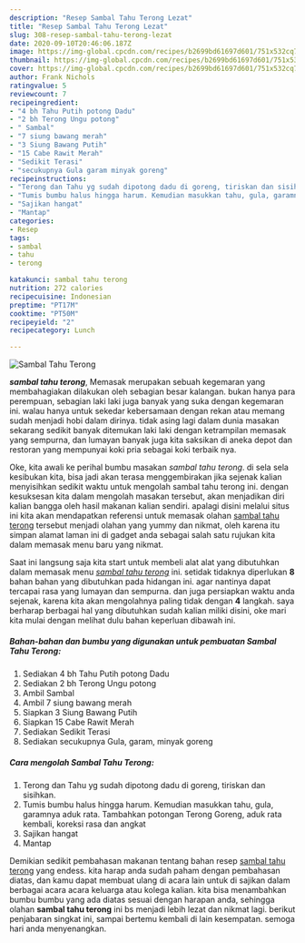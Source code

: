 ```yaml
---
description: "Resep Sambal Tahu Terong Lezat"
title: "Resep Sambal Tahu Terong Lezat"
slug: 308-resep-sambal-tahu-terong-lezat
date: 2020-09-10T20:46:06.187Z
image: https://img-global.cpcdn.com/recipes/b2699bd61697d601/751x532cq70/sambal-tahu-terong-foto-resep-utama.jpg
thumbnail: https://img-global.cpcdn.com/recipes/b2699bd61697d601/751x532cq70/sambal-tahu-terong-foto-resep-utama.jpg
cover: https://img-global.cpcdn.com/recipes/b2699bd61697d601/751x532cq70/sambal-tahu-terong-foto-resep-utama.jpg
author: Frank Nichols
ratingvalue: 5
reviewcount: 7
recipeingredient:
- "4 bh Tahu Putih potong Dadu"
- "2 bh Terong Ungu potong"
- " Sambal"
- "7 siung bawang merah"
- "3 Siung Bawang Putih"
- "15 Cabe Rawit Merah"
- "Sedikit Terasi"
- "secukupnya Gula garam minyak goreng"
recipeinstructions:
- "Terong dan Tahu yg sudah dipotong dadu di goreng, tiriskan dan sisihkan."
- "Tumis bumbu halus hingga harum. Kemudian masukkan tahu, gula, garamnya aduk rata. Tambahkan potongan Terong Goreng, aduk rata kembali, koreksi rasa dan angkat"
- "Sajikan hangat"
- "Mantap"
categories:
- Resep
tags:
- sambal
- tahu
- terong

katakunci: sambal tahu terong 
nutrition: 272 calories
recipecuisine: Indonesian
preptime: "PT17M"
cooktime: "PT50M"
recipeyield: "2"
recipecategory: Lunch

---
```



![Sambal Tahu Terong](https://img-global.cpcdn.com/recipes/b2699bd61697d601/751x532cq70/sambal-tahu-terong-foto-resep-utama.jpg)

<b><i>sambal tahu terong</i></b>, Memasak merupakan sebuah kegemaran yang membahagiakan dilakukan oleh sebagian besar kalangan. bukan hanya para perempuan, sebagian laki laki juga banyak yang suka dengan kegemaran ini. walau hanya untuk sekedar kebersamaan dengan rekan atau memang sudah menjadi hobi dalam dirinya. tidak asing lagi dalam dunia masakan sekarang sedikit banyak ditemukan laki laki dengan ketrampilan memasak yang sempurna, dan lumayan banyak juga kita saksikan di aneka depot dan restoran yang mempunyai koki pria sebagai koki terbaik nya.

Oke, kita awali ke perihal bumbu masakan <i>sambal tahu terong</i>. di sela sela kesibukan kita, bisa jadi akan terasa menggembirakan jika sejenak kalian menyisihkan sedikit waktu untuk mengolah sambal tahu terong ini. dengan kesuksesan kita dalam mengolah masakan tersebut, akan menjadikan diri kalian bangga oleh hasil makanan kalian sendiri. apalagi disini melalui situs ini kita akan mendapatkan referensi untuk memasak olahan <u>sambal tahu terong</u> tersebut menjadi olahan yang yummy dan nikmat, oleh karena itu simpan alamat laman ini di gadget anda sebagai salah satu rujukan kita dalam memasak menu baru yang nikmat.




Saat ini langsung saja kita start untuk membeli alat alat yang dibutuhkan dalam memasak menu <u><i>sambal tahu terong</i></u> ini. setidak tidaknya diperlukan <b>8</b> bahan bahan yang dibutuhkan pada hidangan ini. agar nantinya dapat tercapai rasa yang lumayan dan sempurna. dan juga persiapkan waktu anda sejenak, karena kita akan mengolahnya paling tidak dengan <b>4</b> langkah. saya berharap berbagai hal yang dibutuhkan sudah kalian miliki disini, oke mari kita mulai dengan melihat dulu bahan keperluan dibawah ini.

<!--inarticleads1-->

##### Bahan-bahan dan bumbu yang digunakan untuk pembuatan Sambal Tahu Terong:

1. Sediakan 4 bh Tahu Putih potong Dadu
1. Sediakan 2 bh Terong Ungu potong
1. Ambil  Sambal
1. Ambil 7 siung bawang merah
1. Siapkan 3 Siung Bawang Putih
1. Siapkan 15 Cabe Rawit Merah
1. Sediakan Sedikit Terasi
1. Sediakan secukupnya Gula, garam, minyak goreng




<!--inarticleads2-->

##### Cara mengolah Sambal Tahu Terong:

1. Terong dan Tahu yg sudah dipotong dadu di goreng, tiriskan dan sisihkan.
1. Tumis bumbu halus hingga harum. Kemudian masukkan tahu, gula, garamnya aduk rata. Tambahkan potongan Terong Goreng, aduk rata kembali, koreksi rasa dan angkat
1. Sajikan hangat
1. Mantap




Demikian sedikit pembahasan makanan tentang bahan resep <u>sambal tahu terong</u> yang endess. kita harap anda sudah paham dengan pembahasan diatas, dan kamu dapat membuat ulang di acara lain untuk di sajikan dalam berbagai acara acara keluarga atau kolega kalian. kita bisa menambahkan bumbu bumbu yang ada diatas sesuai dengan harapan anda, sehingga olahan <b>sambal tahu terong</b> ini bs menjadi lebih lezat dan nikmat lagi. berikut penjabaran singkat ini, sampai bertemu kembali di lain kesempatan. semoga hari anda menyenangkan.
